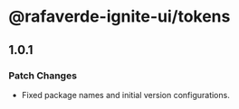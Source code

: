 # @rafaverde-ignite-ui/tokens

## 1.0.1

### Patch Changes

- Fixed package names and initial version configurations.
